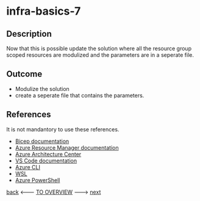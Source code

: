 # infra-basics-7

## Description

Now that this is possible update the solution where all the resource group scoped resources are modulized and the parameters are in a seperate file.

## Outcome

- Modulize the solution
- create a seperate file that contains the parameters.

## References

It is not mandantory to use these references.

- [Bicep documentation](https://docs.microsoft.com/en-us/azure/azure-resource-manager/bicep/)
- [Azure Resource Manager documentation](https://docs.microsoft.com/en-us/azure/azure-resource-manager/)
- [Azure Architecture Center](https://docs.microsoft.com/en-us/azure/architecture/)
- [VS Code documentation](https://code.visualstudio.com/Docs)
- [Azure CLI](https://docs.microsoft.com/en-us/cli/azure/reference-index?view=azure-cli-latest)
- [WSL](https://docs.microsoft.com/en-us/windows/wsl/about)
- [Azure PowerShell](https://docs.microsoft.com/en-us/powershell/azure/?view=azps-6.6.0)

[back](./infra-basics-6.md) <--- [TO OVERVIEW](../Infrastructure.md) ---> [next](./infra-basics-8.md)
